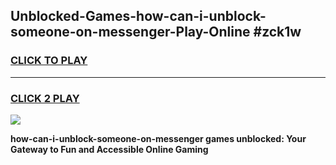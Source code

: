 
## Unblocked-Games-how-can-i-unblock-someone-on-messenger-Play-Online #zck1w
<h3>
<a href="https://news.freeplayer.one?title=how-can-i-unblock-someone-on-messenger&ref=3">CLICK TO PLAY</a></h3>
<hr>

<h3>
<a href="https://news.freeplayer.one?title=how-can-i-unblock-someone-on-messenger&ref=3">CLICK 2 PLAY</a>
  
</h3>

<a href="https://news.freeplayer.one?title=how-can-i-unblock-someone-on-messenger&ref=3"><img src="https://clearcache.store/games.png"></a>


**how-can-i-unblock-someone-on-messenger games unblocked: Your Gateway to Fun and Accessible Online Gaming**
